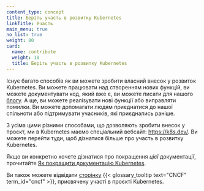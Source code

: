 ```yaml
---
content_type: concept
title: Беріть участь в розвитку Kubernetes
linkTitle: Участь
main_menu: true
no_list: true
weight: 80
card:
  name: contribute
  weight: 10
  title: Беріть участь в розвитку Kubernetes
---
```


<!-- overview -->

Існує багато способів як ви можете зробити власний внесок у розвиток Kubernetes. Ви можете працювати над створенням нових функцій, ви можете документувати код, який вже є, ви можете писати для нашого [блогу](/blog). А ще, ви можете реалізувати нові функції або виправляти помилки. Ви можете допомагати людям приєднатися до нашої спільноти або підтримувати учасників, які приєднались раніше.

З усіма цими різними способами, що дозволяють зробити внесок у проєкт, ми в Kubernetes маємо спеціальний вебсайт: https://k8s.dev/. Ви можете перейти туди, щоб дізнатися більше про участь в розвитку Kubernetes.

Якщо ви конкретно хочете дізнатися про покращення _цієї_ документації, прочитайте [Як покращити документацію Kubernetes](/docs/contribute/docs/).

Ви також можете відвідати [сторінку](https://contribute.cncf.io/contributors/projects/#kubernetes) {{< glossary_tooltip text="CNCF" term_id="cncf" >}}, присвячену участі в проєкті Kubernetes.

